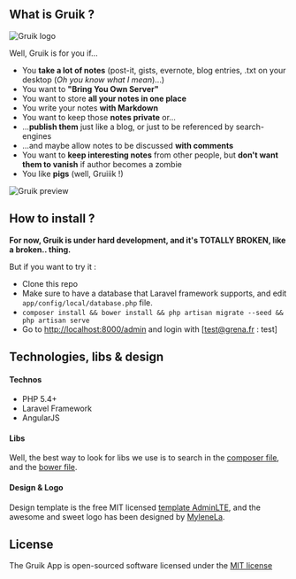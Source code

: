 ## What is Gruik ?

![Gruik logo](http://lut.im/25GVA1uQ/KAFzH5RA)

Well, Gruik is for you if...

* You __take a lot of notes__ (post-it, gists, evernote, blog entries, .txt on your desktop (_Oh you know what I mean_)...)
* You want to __"Bring You Own Server"__
* You want to store __all your notes in one place__
* You write your notes __with Markdown__
* You want to keep those __notes private__ or...
* ...__publish them__ just like a blog, or just to be referenced by search-engines
* ...and maybe allow notes to be discussed __with comments__
* You want to __keep interesting notes__ from other people, but __don't want them to vanish__ if author becomes a zombie
* You like __pigs__ (well, Gruiiik !)

![Gruik preview](http://lut.im/OYLqTKCB/s6CWP6Pg)

## How to install ?
__For now, Gruik is under hard development, and it's TOTALLY BROKEN, like a broken.. thing.__

But if you want to try it :
 
* Clone this repo
* Make sure to have a database that Laravel framework supports, and edit `app/config/local/database.php` file.
* `composer install && bower install && php artisan migrate --seed && php artisan serve`
* Go to [http://localhost:8000/admin](http://localhost:8000/admin) and login with [test@grena.fr : test]

## Technologies, libs & design

#### Technos

* PHP 5.4+
* Laravel Framework
* AngularJS

#### Libs
Well, the best way to look for libs we use is to search in the [composer file](https://github.com/grena/gruik/blob/master/composer.json), and the [bower file](https://github.com/grena/gruik/blob/master/bower.json).

#### Design & Logo
Design template is the free MIT licensed [template AdminLTE](https://github.com/almasaeed2010/AdminLTE), and the awesome and sweet logo has been designed by [MyleneLa](http://www.mylenela.fr/en/).

## License

The Gruik App is open-sourced software licensed under the [MIT license](http://opensource.org/licenses/MIT)
